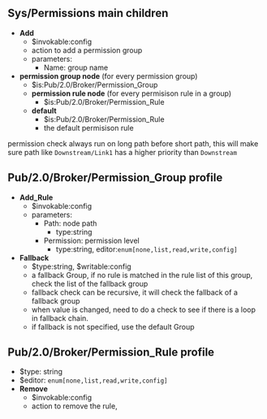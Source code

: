 ## Sys/Permissions main children
* **Add**
  * $invokable:config
  * action to add a permission group
  * parameters:
    * Name: group name
* **permission group node** (for every permission group)
  * $is:Pub/2.0/Broker/Permission_Group 
  * **permission rule node** (for every permisison rule in a group)
    * $is:Pub/2.0/Broker/Permission_Rule 
  * **default**
    * $is:Pub/2.0/Broker/Permission_Rule
    * the default permisison rule

permission check always run on long path before short path, this will make sure path like `Downstream/Link1` has a higher priority than `Downstream`

## Pub/2.0/Broker/Permission_Group profile
* **Add_Rule**
  * $invokable:config
  * parameters:
    * Path: node path
      * type:string
    * Permission: permission level
      * type:string, editor:`enum[none,list,read,write,config]`
* **Fallback**
  * $type:string, $writable:config
  * a fallback Group, if no rule is matched in the rule list of this group, check the list of the fallback group
  * fallback check can be recursive, it will check the fallback of a fallback group
  * when value is changed, need to do a check to see if there is a loop in fallback chain.
  * if fallback is not specified, use the default Group


## Pub/2.0/Broker/Permission_Rule profile
* $type: string
* $editor: `enum[none,list,read,write,config]`
* **Remove**
  * $invokable:config
  * action to remove the rule, 